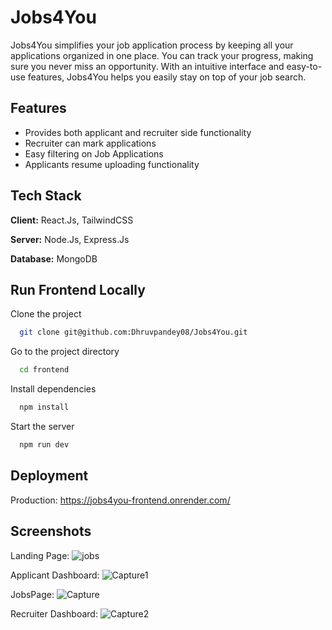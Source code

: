# Jobs4You

Jobs4You simplifies your job application process by keeping all your applications organized in one place. You can track your progress, making sure you never miss an opportunity. With an intuitive interface and easy-to-use features, Jobs4You helps you easily stay on top of your job search.

## Features

- Provides both applicant and recruiter side functionality
- Recruiter can mark applications
- Easy filtering on Job Applications
- Applicants resume uploading functionality

## Tech Stack

**Client:** React.Js, TailwindCSS

**Server:** Node.Js, Express.Js

**Database:** MongoDB

## Run Frontend Locally

Clone the project

```bash
  git clone git@github.com:Dhruvpandey08/Jobs4You.git
```

Go to the project directory

```bash
  cd frontend
```

Install dependencies

```bash
  npm install
```

Start the server

```bash
  npm run dev
```


## Deployment

Production: https://jobs4you-frontend.onrender.com/

## Screenshots

Landing Page:
![jobs](https://github.com/user-attachments/assets/6990a4c3-a25f-4c52-8d96-2a2c22c9ef42)

Applicant Dashboard:
![Capture1](https://github.com/user-attachments/assets/94eb8f5c-26b2-40b4-bab9-d5b32448fd83)

JobsPage:
![Capture](https://github.com/user-attachments/assets/150baf4c-4d4b-4527-9487-9238bfa9dbf7)

Recruiter Dashboard:
![Capture2](https://github.com/user-attachments/assets/f6e45f8c-9554-4b6d-8f62-31273ee8dcbd)
